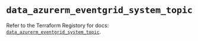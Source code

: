 # `data_azurerm_eventgrid_system_topic`

Refer to the Terraform Registory for docs: [`data_azurerm_eventgrid_system_topic`](https://www.terraform.io/docs/providers/azurerm/d/eventgrid_system_topic).
